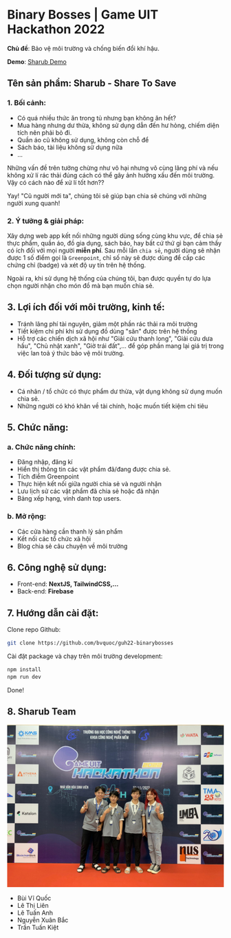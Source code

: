 # Binary Bosses | Game UIT Hackathon 2022

**Chủ đề**: Bảo vệ môi trường và chống biến đổi khí hậu.

**Demo**: [Sharub Demo](https://sharub.vercel.app/)

## Tên sản phẩm: Sharub - Share To Save

### 1. Bối cảnh:

- Có quá nhiều thức ăn trong tủ nhưng bạn không ăn hết?
- Mua hàng nhưng dư thừa, không sử dụng dẫn đến hư hỏng, chiếm diện tích nên phải bỏ đi.
- Quần áo cũ không sử dụng, không còn chỗ để
- Sách báo, tài liệu không sử dụng nữa
- ...

Những vấn đề trên tưởng chừng như vô hại nhưng vô cùng lãng phí và nếu không xử lí rác thải đúng cách có thể gây ảnh hưởng xấu đến môi trường. Vậy có cách nào để xử lí tốt hơn??

Yay! "Cũ người mới ta", chúng tôi sẽ giúp bạn chia sẽ chúng với những người xung quanh!

### 2. Ý tưởng & giải pháp:

Xây dựng web app kết nối những người dùng sống cùng khu vực, để chia sẻ thực phẩm, quần áo, đồ gia dụng, sách báo, hay bất cứ thứ gì bạn cảm thấy có ích đối với mọi người **miễn phí**. Sau mỗi lần `chia sẻ`, người dùng sẽ nhận được 1 số điểm gọi là `Greenpoint`, chỉ số này sẽ được dùng để cấp các chứng chỉ (badge) và xét độ uy tín trên hệ thống.

Ngoài ra, khi sử dụng hệ thống của chúng tôi, bạn được quyền tự do lựa chọn người nhận cho món đồ mà bạn muốn chia sẻ.

## 3. Lợi ích đối với môi trường, kinh tế:

- Tránh lãng phí tài nguyên, giảm một phần rác thải ra môi trường
- Tiết kiệm chi phí khi sử dụng đồ dùng "săn" được trên hệ thống
- Hỗ trợ các chiến dịch xã hội như "Giải cứu thanh long", "Giải cứu dưa hấu", "Chủ nhật xanh", "Giờ trái đất",... để góp phần mang lại giá trị trong việc lan toả ý thức bảo vệ môi trường.

## 4. Đối tượng sử dụng:

- Cá nhân / tổ chức có thực phẩm dư thừa, vật dụng không sử dụng muốn chia sẻ.
- Những người có khó khăn về tài chính, hoặc muốn tiết kiệm chi tiêu

## 5. Chức năng:

### a. Chức năng chính:

- Đăng nhập, đăng kí
- Hiển thị thông tin các vật phẩm đã/đang được chia sẻ.
- Tích điểm Greenpoint
- Thực hiện kết nối giữa người chia sẻ và người nhận
- Lưu lịch sử các vật phẩm đã chia sẻ hoặc đã nhận
- Bảng xếp hạng, vinh danh top users.

### b. Mở rộng:

- Các cửa hàng cần thanh lý sản phẩm
- Kết nối các tổ chức xã hội
- Blog chia sẻ câu chuyện về môi trường

## 6. Công nghệ sử dụng:

- Front-end: **NextJS, TailwindCSS,...**
- Back-end: **Firebase**

## 7. Hướng dẫn cài đặt:

Clone repo Github:

```bash
git clone https://github.com/bvquoc/guh22-binarybosses
```

Cài đặt package và chạy trên môi trường development:

```bash
npm install
npm run dev
```

Done!

## 8. Sharub Team

![Sharub Team](./public/img/sharub-team.jpg)

- Bùi Vĩ Quốc
- Lê Thị Liên
- Lê Tuấn Anh
- Nguyễn Xuân Bắc
- Trần Tuấn Kiệt
